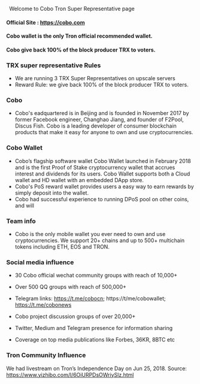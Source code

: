  
Welcome to Cobo Tron Super Representative page

#### Official Site : https://cobo.com
#### Cobo wallet is the only Tron official recommended wallet. 
#### Cobo give back 100% of the block producer TRX to voters.



### TRX super representative Rules
* We are running 3 TRX Super Representatives on upscale servers
* Reward Rule: we give back 100% of the block producer TRX to voters.

### Cobo 
* Cobo's eadquartered is in Beijing and is founded in November 2017 by former Facebook engineer, Changhao Jiang, and founder of F2Pool, Discus Fish. Cobo is a leading developer of consumer blockchain products that make it easy for anyone to own and use cryptocurrencies. 

### Cobo Wallet
* Cobo’s flagship software wallet Cobo Wallet launched in February 2018 and is the first Proof of Stake cryptocurrency wallet that accrues interest and dividends for its users. Cobo Wallet supports both a Cloud wallet and HD wallet with an embedded DApp store. 
* Cobo's PoS reward wallet provides users a easy way to earn rewards by simply deposit into the wallet. 
* Cobo had successful experience to running DPoS pool on other coins, and will 

### Team info
*	Cobo is the only mobile wallet you ever need to own and use cryptocurrencies. We support 20+ chains and up to 500+ multichain tokens including ETH, EOS and TRON.


###	Social media influence
-	30 Cobo official wechat community groups with reach of 10,000+

-	Over 500 QQ groups with reach of 500,000+
-	Telegram links: https://t.me/cobocn; https://t/me/cobowallet; https://t.me/cobonews
-	Cobo project discussion groups of over 20,000+
-	Twitter, Medium and Telegram presence for information sharing
-	Coverage on top media publications like Forbes, 36KR, 8BTC etc

### Tron Community Influence
We had livestream on Tron’s Independence Day on Jun 25, 2018. 
Source: https://www.yizhibo.com/l/6OiURPDsOWriySlz.html
